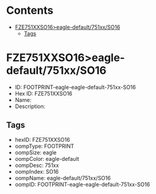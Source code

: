 



Contents
========

* [FZE751XXSO16>eagle-default/751xx/SO16](#fze751xxso16eagle-default751xxso16)
	* [Tags](#tags)

# FZE751XXSO16>eagle-default/751xx/SO16

- ID: FOOTPRINT-eagle-eagle-default-751xx-SO16
- Hex ID: FZE751XXSO16
- Name: 
- Description: 

## Tags

- hexID: FZE751XXSO16
- oompType: FOOTPRINT
- oompSize: eagle
- oompColor: eagle-default
- oompDesc: 751xx
- oompIndex: SO16
- oompName: eagle-default/751xx/SO16
- oompID: FOOTPRINT-eagle-eagle-default-751xx-SO16
